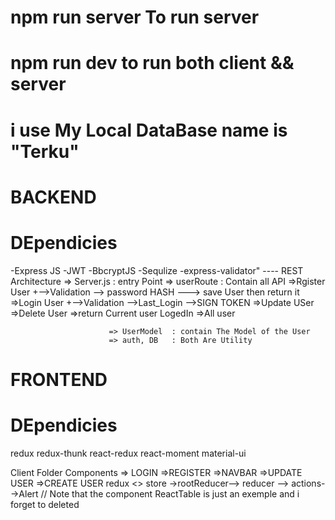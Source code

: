 # npm run server To run server
# npm run dev to run both client && server
# i use My Local DataBase name is "Terku"
# BACKEND
  # DEpendicies
   -Express JS
   -JWT
   -BbcryptJS
   -Sequlize
   -express-validator"
   ---- REST Architecture => Server.js  : entry Point
                          => userRoute  : Contain all API
                                                  =>Rgister User +-->Validation --> password HASH ---> save User then return it
                                                  =>Login User   +-->Validation -->Last_Login -->SIGN TOKEN
                                                  =>Update USer
                                                  =>Delete User
                                                  =>return Current user LogedIn
                                                  =>All user

                          => UserModel  : contain The Model of the User
                          => auth, DB   : Both Are Utility
# FRONTEND
 # DEpendicies
   redux
   redux-thunk
   react-redux
   react-moment
   material-ui


  Client Folder
     Components
        => LOGIN 
        =>REGISTER
        =>NAVBAR
        =>UPDATE USER
        =>CREATE USER
      redux 
        <> store ->rootReducer--> reducer --> actions-->Alert
 // Note that the  component ReactTable is just an exemple and i forget to deleted        
